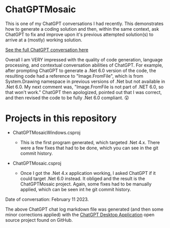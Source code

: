 # ChatGPTMosaic

This is one of my ChatGPT conversations I had recently. This demonstrates how to generate a coding solution and then, within the same context, ask ChatGPT to fix and improve upon it's previous attempted solution(s) to arrive at a (mostly) working solution.

[See the full ChatGPT conversation here](ChatGPTConversation.md)

Overall I am VERY impressed with the quality of code generation, language processing, and contextual conversation abilities of ChatGPT. For example, after prompting ChatGPT to generate a .Net 6.0 version of the code, the resulting code had a reference to "Image.FromFile", which is from System.Drawing namespace in previous versions of .Net but not available in .Net 6.0. My next comment was, "Image.FromFile is not part of .NET 6.0, so that won't work." ChatGPT then apologized, pointed out that I was correct, and then revised the code to be fully .Net 6.0 compliant. 😲
# Projects in this repository

- ChatGPTMosaicWindows.csproj
  - This is the first program generated, which targeted .Net 4.x. There were a few fixes that had to be done, which you can see in the git commit history.

- ChatGPTMosaic.csproj
  - Once I got the .Net 4.x application working, I asked ChatGPT if it could target .Net 6.0 instead. It obliged and the result is the ChatGPTMosaic project. Again, some fixes had to be manually applied, which can be seen int he git commit history.

Date of conversation: February 11 2023.

The above ChatGPT chat log markdown file was generated (and then some minor corrections applied) with the [ChatGPT Desktop Application](https://github.com/lencx/ChatGPT) open source project found on GitHub.
